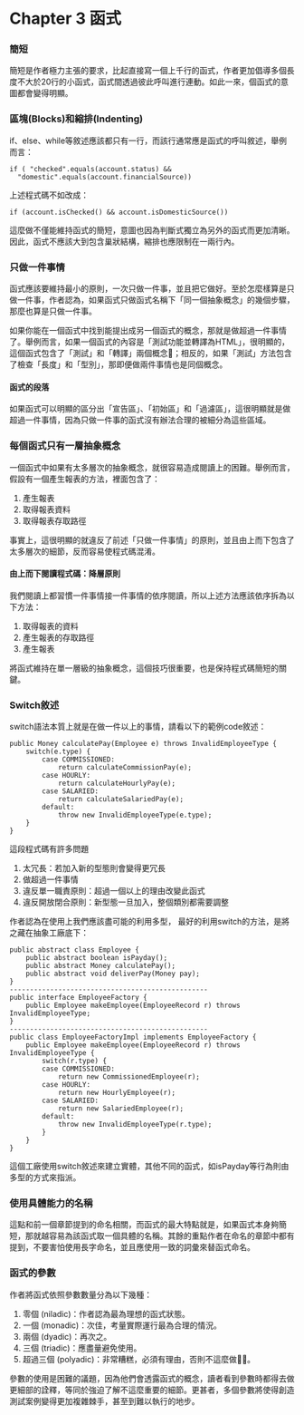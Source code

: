 # Chapter 3 函式

### 簡短

簡短是作者極力主張的要求，比起直接寫一個上千行的函式，作者更加倡導多個長度不大於20行的小函式，函式間透過彼此呼叫進行連動。如此一來，個函式的意圖都會變得明顯。

### 區塊\(Blocks\)和縮排\(Indenting\)

if、else、while等敘述應該都只有一行，而該行通常應是函式的呼叫敘述，舉例而言：

```text
if ( "checked".equals(account.status) &&
  "domestic".equals(account.financialSource))
```

上述程式碼不如改成：

```text
if (account.isChecked() && account.isDomesticSource())
```

這麼做不僅能維持函式的簡短，意圖也因為判斷式獨立為另外的函式而更加清晰。因此，函式不應該大到包含巢狀結構，縮排也應限制在一兩行內。

### 只做一件事情

函式應該要維持最小的原則，一次只做一件事，並且把它做好。至於怎麼樣算是只做一件事，作者認為，如果函式只做函式名稱下「同一個抽象概念」的幾個步驟，那麼也算是只做一件事。

如果你能在一個函式中找到能提出成另一個函式的概念，那就是做超過一件事情了。舉例而言，如果一個函式的內容是「測試功能並轉譯為HTML」，很明顯的，這個函式包含了「測試」和「轉譯」兩個概念；相反的，如果「測試」方法包含了檢查「長度」和「型別」，那即便做兩件事情也是同個概念。

#### 函式的段落

如果函式可以明顯的區分出「宣告區」、「初始區」和「過濾區」，這很明顯就是做超過一件事情，因為只做一件事的函式沒有辦法合理的被細分為這些區域。

### 每個函式只有一層抽象概念

一個函式中如果有太多層次的抽象概念，就很容易造成閱讀上的困難。舉例而言，假設有一個產生報表的方法，裡面包含了：

1. 產生報表
2. 取得報表資料
3. 取得報表存取路徑

事實上，這很明顯的就違反了前述「只做一件事情」的原則，並且由上而下包含了太多層次的細節，反而容易使程式碼混淆。

#### 由上而下閱讀程式碼：降層原則

我們閱讀上都習慣一件事情接一件事情的依序閱讀，所以上述方法應該依序拆為以下方法：

1. 取得報表的資料
2. 產生報表的存取路徑
3. 產生報表

將函式維持在單一層級的抽象概念，這個技巧很重要，也是保持程式碼簡短的關鍵。

### Switch敘述

switch語法本質上就是在做一件以上的事情，請看以下的範例code敘述：

```text
public Money calculatePay(Employee e) throws InvalidEmployeeType {
    switch(e.type) {
        case COMMISSIONED:
            return calculateCommissionPay(e);
        case HOURLY:
            return calculateHourlyPay(e);
        case SALARIED:
            return calculateSalariedPay(e);
        default:
            throw new InvalidEmployeeType(e.type);
    }
}
```

這段程式碼有許多問題

1. 太冗長：若加入新的型態則會變得更冗長
2. 做超過一件事情
3. 違反單一職責原則：超過一個以上的理由改變此函式
4. 違反開放閉合原則：新型態一旦加入，整個類別都需要調整

作者認為在使用上我們應該盡可能的利用多型， 最好的利用switch的方法，是將之藏在抽象工廠底下：

```text
public abstract class Employee {
    public abstract boolean isPayday();
    public abstract Money calculatePay();
    public abstract void deliverPay(Money pay);
}
-------------------------------------------------
public interface EmployeeFactory {
    public Employee makeEmployee(EmployeeRecord r) throws InvalidEmployeeType;
}
-------------------------------------------------
public class EmployeeFactoryImpl implements EmployeeFactory {
    public Employee makeEmployee(EmployeeRecord r) throws InvalidEmployeeType {
        switch(r.type) {
        case COMMISSIONED:
            return new CommissionedEmployee(r);
        case HOURLY:
            return new HourlyEmployee(r);
        case SALARIED:
            return new SalariedEmployee(r);
        default:
            throw new InvalidEmployeeType(r.type);
        }
    }
}
```

這個工廠使用switch敘述來建立實體，其他不同的函式，如isPayday等行為則由多型的方式來指派。

### 使用具體能力的名稱

這點和前一個章節提到的命名相關，而函式的最大特點就是，如果函式本身夠簡短，那就越容易為該函式取一個具體的名稱。其餘的重點作者在命名的章節中都有提到，不要害怕使用長字命名，並且應使用一致的詞彙來替函式命名。

### 函式的參數

作者將函式依照參數數量分為以下幾種：

1. 零個 \(niladic\)：作者認為最為理想的函式狀態。
2. 一個 \(monadic\)：次佳，考量實際運行最為合理的情況。
3. 兩個 \(dyadic\)：再次之。
4. 三個 \(triadic\)：應盡量避免使用。
5. 超過三個 \(polyadic\)：非常糟糕，必須有理由，否則不這麼做。

參數的使用是困難的議題，因為他們會透露函式的概念，讀者看到參數時都得去做更細部的詮釋，等同於強迫了解不這麼重要的細節。更甚者，多個參數將使得創造測試案例變得更加複雜棘手，甚至到難以執行的地步。

